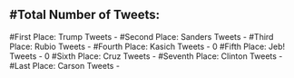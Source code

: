 #Total Number of Tweets:  
---
#First Place: Trump Tweets - 
#Second Place: Sanders Tweets - 
#Third Place: Rubio Tweets - 
#Fourth Place: Kasich Tweets - 0
#Fifth Place: Jeb! Tweets - 0
#Sixth Place: Cruz Tweets - 
#Seventh Place: Clinton Tweets - 
#Last Place: Carson Tweets - 
